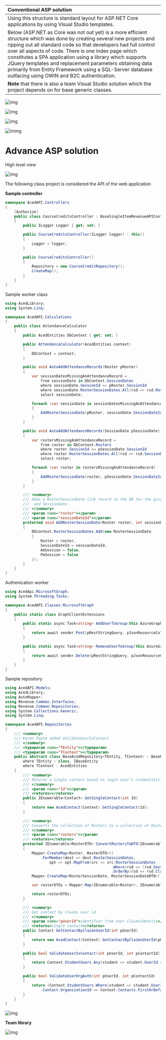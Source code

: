 

| Conventional ASP solution  |
| :--- |
| Using this structure is standard layout for ASP.NET Core applications by using Visual Studio templates. |
| Below (ASP.NET as Core was not out yet) is a more efficient structure which was done by creating several new projects and ripping out all standard code so that developers had full control over all aspects of code.  There is one index page which constitutes a SPA application using a library which supports JQuery templates and replacement parameters obtaining data primarily from Entity Framework using a SQL-Server database outfacing using OWIN and B2C authentication. |
| **Note** that there is also a team Visual Studio solution which the project depends on for base generic classes. |

![img](assets/figure1.png)

![img](assets/figure2.png)

![img](assets/figure3.png)

![immg](assets/figure4.png)

# Advance ASP solution

High level view

![img](assets/aced1.png)

The following class project is considered the API of the web application

**Sample controller**
```csharp
namespace AcedAPI.Controllers
{
    [Authorize]
    public class CourseCreditsController : BaseSingleItemRevenueAPIController<CourseCredit, CourseCreditDTO, CourseCreditRepository>
    {
        public ILogger Logger { get; set; }

        public CourseCreditsController(ILogger logger) : this()
        {
            Logger = logger;
        }

        public CourseCreditsController()
        {
            Repository = new CourseCreditRepository();
            CreateMap();
        }
    }
}
```
Sample worker class

```csharp
using AcedLibrary;
using System.Linq;

namespace AcedAPI.Calculations
{
    public class AttendanceCalculator
    {
        public AcedEntities DbContext { get; set; }

        public AttendanceCalculator(AcedEntities context)
        {
            DbContext = context;
        }

        public void AutoAddAttendanceRecords(Roster pRoster)
        {
            var sessionDatesMissingAnAttendanceRecord = 
                from sessionDate in DbContext.SessionDates
                where sessionDate.SessionId == pRoster.SessionId
                where sessionDate.RosterSessionDates.All(rsd => rsd.RosterId != pRoster.RosterId)
                select sessionDate;

            foreach (var sessionDate in sessionDatesMissingAnAttendanceRecord)
            {
                AddRosterSessionDate(pRoster, sessionDate.SessionDateId);
            }
        }

        public void AutoAddAttendanceRecords(SessionDate pSessionDate)
        {
            var rostersMissingAnAttendanceRecord = 
                from roster in DbContext.Rosters
                where roster.SessionId == pSessionDate.SessionId
                where roster.RosterSessionDates.All(rsd => rsd.SessionDateId != pSessionDate.SessionDateId)
                select roster;

            foreach (var roster in rostersMissingAnAttendanceRecord)
            {
                AddRosterSessionDate(roster, pSessionDate.SessionDateId);
            }
        }

        /// <summary>
        /// Adds a RosterSessionDate link record to the DB for the given Roster
        ///  and SessionDate
        /// </summary>
        /// <param name="roster"></param>
        /// <param name="sessionDateId"></param>
        protected void AddRosterSessionDate(Roster roster, int sessionDateId)
        {
            DbContext.RosterSessionDates.Add(new RosterSessionDate
            {
                Roster = roster,
                SessionDateId = sessionDateId,
                AmSession = false,
                PmSession = false
            });
        }
    }
}
```

Authenication worker

```csharp
using AcedApi.MicrosoftGraph;
using System.Threading.Tasks;

namespace AcedAPI.Classes.MicrosoftGraph
{
    public static class GraphClientExtensions
    {
        public static async Task<string> AddUserToGroup(this AzureGraphRestClient sender, string pRestStringQuery, string pJsonResourceCollection)
        {
            return await sender.Post(pRestStringQuery, pJsonResourceCollection);
        }

        public static async Task<string> RemoveUserToGroup(this AzureGraphRestClient sender, string pRestStringQuery, string pJsonResourceCollection)
        {
            return await sender.Delete(pRestStringQuery, pJsonResourceCollection);
        }
    }
}
```

Sample repository

```csharp
using AcedAPI.Models;
using AcedLibrary;
using AutoMapper;
using Revenue.Common.Interfaces;
using Revenue.Common.Repositories;
using System.Collections.Generic;
using System.Linq;

namespace AcedAPI.Repositories
{
    /// <summary>
    /// Karen Payne added ValidateUserIsContact
    /// </summary>
    /// <typeparam name="TEntity"></typeparam>
    /// <typeparam name="TContext"></typeparam>
    public abstract class BaseAcedRepository<TEntity, TContext> : BaseRevenueRepository<TEntity, TContext>
        where TEntity : class, IBaseEntity
        where TContext : AcedEntities
    {
        /// <summary>
        /// Returns a single contact based on login user's credentials.
        /// </summary>
        /// <param name="Id"></param>
        /// <returns></returns>
        public IEnumerable<Contact> GetSingleContact(int Id)
        {
            return new AcedContact(Context).GetSingleContact(Id);
        }

        /// <summary>
        /// Converts the collection of Rosters to a collection of RosterDTOs
        /// </summary>
        /// <param name="rosters"></param>
        /// <returns></returns>
        protected IEnumerable<RosterDTO> ConvertRostersToDTO(IEnumerable<Roster> rosters)
        {
            Mapper.CreateMap<Roster, RosterDTO>()
                .ForMember(dest => dest.RosterSessionDates,
                    opt => opt.MapFrom(src => src.RosterSessionDates
                                                .Where(rsd => !rsd.SessionDate.IsDeleted)
                                                .OrderBy(rsd => rsd.ClassDate)));
            Mapper.CreateMap<RosterSessionDate, RosterSessionDateDTO>();

            var rosterDTOs = Mapper.Map<IEnumerable<Roster>, IEnumerable<RosterDTO>>(rosters);

            return rosterDTOs;
        }

        /// <summary>
        /// Get contact by claims user id
        /// </summary>
        /// <param name="pUserId">identifier from user ClaimsIdentity</param>
        /// <returns>single contact</returns>
        public Contact GetContactByClaimsUserId(int pUserId)
        {
            return new AcedContact(Context).GetContactByClaimsUserId(pUserId);
        }

        public bool ValidateUserIsContact(int pUserId, int pContactId)
        {
            return Context.StudentUsers.Any(student => student.UserId == pUserId && student.ContactId == pContactId);
        }

        public bool ValidateUserOrgAuth(int pUserId, int pContactId)
        {
            return (Context.StudentUsers.Where(student => student.UserId == pUserId).FirstOrDefault()
                .Contact.OrganizationId == Context.Contacts.FirstOrDefault(contact => contact.ContactId == pContactId).OrganizationId);
        }
    }
}
```


![img](assets/aced2.png)


**Team library**

![img](assets/aced3.png)
